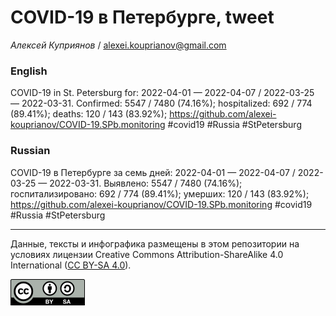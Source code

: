 COVID-19 в Петербурге, tweet
============================

*Алексей Куприянов* /
<a href="mailto:alexei.kouprianov@gmail.com" class="email">alexei.kouprianov@gmail.com</a>

### English

COVID-19 in St. Petersburg for: 2022-04-01 — 2022-04-07 / 2022-03-25 —
2022-03-31. Сonfirmed: 5547 / 7480 (74.16%); hospitalized: 692 / 774
(89.41%); deaths: 120 / 143 (83.92%);
<a href="https://github.com/alexei-kouprianov/COVID-19.SPb.monitoring" class="uri">https://github.com/alexei-kouprianov/COVID-19.SPb.monitoring</a>
\#covid19 \#Russia \#StPetersburg

### Russian

COVID-19 в Петербурге за семь дней: 2022-04-01 — 2022-04-07 / 2022-03-25
— 2022-03-31. Выявлено: 5547 / 7480 (74.16%); госпитализировано: 692 /
774 (89.41%); умерших: 120 / 143 (83.92%);
<a href="https://github.com/alexei-kouprianov/COVID-19.SPb.monitoring" class="uri">https://github.com/alexei-kouprianov/COVID-19.SPb.monitoring</a>
\#covid19 \#Russia \#StPetersburg

------------------------------------------------------------------------

Данные, тексты и инфографика размещены в этом репозитории на условиях
лицензии Creative Commons Attribution-ShareAlike 4.0 International ([CC
BY-SA 4.0](https://creativecommons.org/licenses/by-sa/4.0/)).

![](../misc/CC-BY-SA-icon.png "CC-BY-SA")

